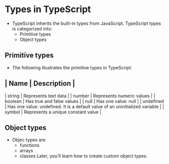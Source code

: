 # Types in TypeScript
- TypeScript inherits the built-in types from JavaScript. TypeScript types is categorized into:
  - Primitive types
  - Object types
  
## Primitive types
- The following illustrates the primitive types in TypeScript:

| Name      | Description |
---------------------------
| string    | Represents text data |
| number    | Represents numeric values |
| boolean   | Has true and false values |
| null      | Has one value: null |
| undefined | Has one value: undefined. It is a default value of an uninitialized variable |
| symbol    | Represents a unique constant value |

## Object types
- Objec types are 
  - functions
  - arrays
  - classes
Later, you’ll learn how to create custom object types.
